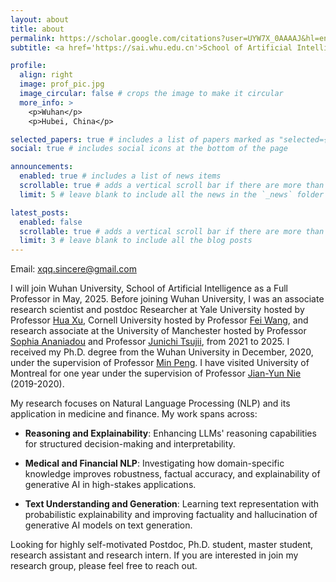 ```yaml
---
layout: about
title: about
permalink: https://scholar.google.com/citations?user=UYW7X_0AAAAJ&hl=en
subtitle: <a href='https://sai.whu.edu.cn'>School of Artificial Intelligence, Wuhan University</a>.

profile:
  align: right
  image: prof_pic.jpg
  image_circular: false # crops the image to make it circular
  more_info: >
    <p>Wuhan</p>
    <p>Hubei, China</p>

selected_papers: true # includes a list of papers marked as "selected={true}"
social: true # includes social icons at the bottom of the page

announcements:
  enabled: true # includes a list of news items
  scrollable: true # adds a vertical scroll bar if there are more than 3 news items
  limit: 5 # leave blank to include all the news in the `_news` folder

latest_posts:
  enabled: false
  scrollable: true # adds a vertical scroll bar if there are more than 3 new posts items
  limit: 3 # leave blank to include all the blog posts
---
```


Email: xqq.sincere@gmail.com

I will join Wuhan University, School of Artificial Intelligence as a Full Professor in May, 2025. Before joining Wuhan University, I was an associate research scientist and postdoc Researcher at Yale University hosted by Professor <a href='https://medicine.yale.edu/profile/hua-xu/'>Hua Xu</a>, Cornell University hosted by Professor <a href='https://wcm-wanglab.github.io/index.html'>Fei Wang</a>, and research associate at the University of Manchester hosted by Professor <a href='https://research.manchester.ac.uk/en/persons/sophia.ananiadou'>Sophia Ananiadou</a> and Professor <a href='https://scholar.google.com/citations?user=h3aNnAIAAAAJ&hl=en'>Junichi Tsujii</a>, from 2021 to 2025. I received my Ph.D. degree from the Wuhan University in December, 2020, under the supervision of Professor <a href='https://cs.whu.edu.cn/info/1019/2893.htm'>Min Peng</a>. I have visited University of Montreal for one year under the supervision of Professor <a href='https://scholar.google.com/citations?user=W7uYg0UAAAAJ&hl=en'>Jian-Yun Nie</a> (2019-2020).

My research focuses on Natural Language Processing (NLP) and its application in medicine and finance. My work spans across:

- **Reasoning and Explainability**: Enhancing LLMs' reasoning capabilities for structured decision-making and interpretability.

- **Medical and Financial NLP**: Investigating how domain-specific knowledge improves robustness, factual accuracy, and explainability of generative AI in high-stakes applications.
  
- **Text Understanding and Generation**: Learning text representation with probabilistic explainability and improving factuality and hallucination of generative AI models on text generation.

Looking for highly self-motivated Postdoc, Ph.D. student, master student, research assistant and research intern. If you are interested in join my research group, please feel free to reach out.
